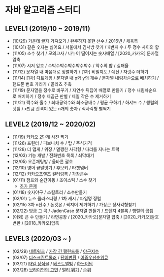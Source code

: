 # 자바 알고리즘 스터디

## LEVEL1 (2019/10 ~ 2019/11)
* (10/29) 가운데 글자 가져오기 / 완주하지 못한 선수 / 2016년 / 체육복
* (10/31) 같은 숫자는 싫어요 / 서울에서 김서방 찾기 / K번째 수 / 두 정수 사이의 합
* (11/05) 소수 찾기 / 모의고사 / 나누어 떨어지는 숫자배열 / [2020_카카오] 문자열 압축
* (11/07) 시저 암호 / 수박수박수박수박수박수 / 약수의 합 / 실패율
* (11/12) 문자열 내 마음대로 정렬하기 / [1차] 비밀지도 / 예산 / 자릿수 더하기
* (11/14) [1차] 다트게임 / 문자열 내 p와 y의 개수 / 문자열 내림차순으로 배치하기 / 핸드폰 번호 가리기 / 콜라츠 추측
* (11/19) 문자열을 정수로 바꾸기 / 자연수 뒤집어 배열로 만들기 / 정수 내림차순으로 배치하기 / 정수 제곱근 판별 / 제일 작은 수 제거하기
* (11/21) 짝수와 홀수 / 최대공약수와 최소공배수 / 평균 구하기 / 하샤드 수 / 행렬의 덧셈 / x만큼 간격이 있는 n개의 숫자 / 직사각형 별찍기 


## LEVEL2 (2019/12 ~ 2020/02)
* (11/19) 카카오 2단계 사진 찍기
* (11/26) 프린터 / 피보나치 수 / 탑 / 주식가격
* (11/28) 더 맵게 / 위장 / 멀쩡한 사각형 / 다리를 지나는 트럭
* (12/03) 기능 개발 / 전화번호 목록 / 쇠막대기
* (12/05) 오픈채팅방 / 올바른 괄호
* (12/10) 영어 끝말잇기 / 후보키 / 타겟넘버
* (12/12) 카카오프렌즈 컬러링북 / 가장큰수
* (01/11) 점프와 순간이동 / 조이스틱 / 소수 찾기
    * [추가 문제](https://www.acmicpc.net/problem/1056)
* (01/18) 숫자야구 / 스킬트리 / 소수만들기
* (02/01) 뉴스 클러스터링 / 1차 캐시 / 파일명 정렬
* (02/15) 3차 n진수 / 폰켓몬 / 짝지어 제거하기 / 가장큰 정사각형찾기
* (02/22) 방금 그 곡 / JadenCase 문자열 만들기 / 프렌지 4블록 / 행렬의 곱셈
* (이외) 큰 수 만들기 / 라면공장 / [2020_카카오]문자열 압축 / [2020_카카오]괄호 변환 / [2018_카카오]압축


## LEVEL3 (2020/03 ~ )
* (02/29) [네트워크](https://programmers.co.kr/learn/courses/30/lessons/43162) / [가장 긴 팰린드롬](https://programmers.co.kr/learn/courses/30/lessons/12904) / [야근지수](https://programmers.co.kr/learn/courses/30/lessons/12927)
* (03/07) [디스크컨트롤러](https://programmers.co.kr/learn/courses/30/lessons/42627) / [단어변환](https://programmers.co.kr/learn/courses/30/lessons/43163) / [이중우선순위큐](https://programmers.co.kr/learn/courses/30/lessons/42628)
* (03/21) [타일 장식물](https://programmers.co.kr/learn/courses/30/lessons/43104) / [베스트앨범](https://programmers.co.kr/learn/courses/30/lessons/42579) /
 [하노이탑](https://programmers.co.kr/learn/courses/30/lessons/12946)
* (03/28) [브라이언의 고민](https://programmers.co.kr/learn/courses/30/lessons/1830) / [멀리 뛰기](https://programmers.co.kr/learn/courses/30/lessons/12914) / [순위](https://programmers.co.kr/learn/courses/30/lessons/49191)